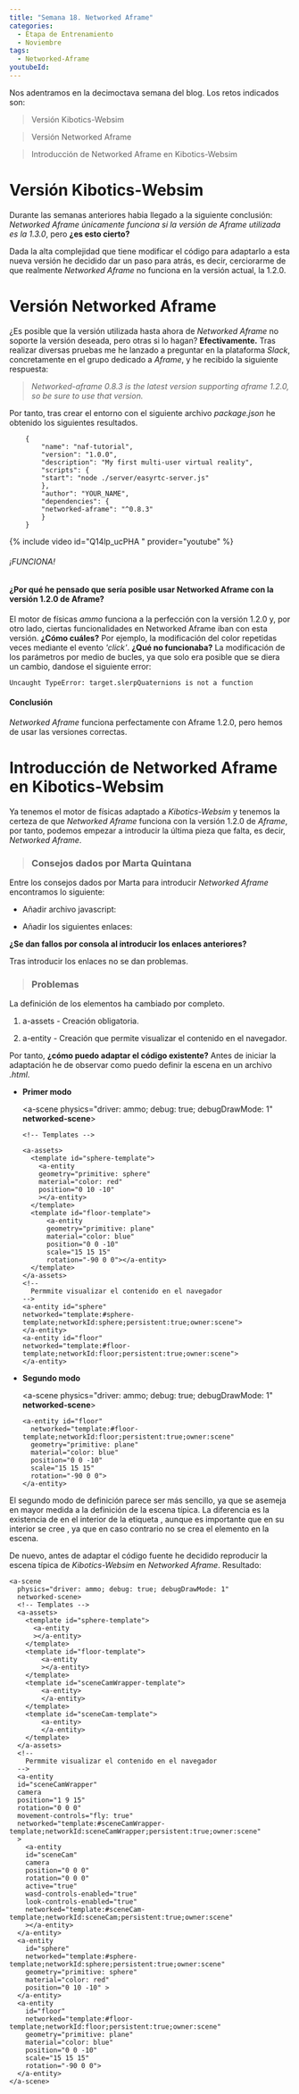 ```yaml
---
title: "Semana 18. Networked Aframe"
categories:
  - Etapa de Entrenamiento
  - Noviembre
tags:
  - Networked-Aframe
youtubeId: 
---
```



Nos adentramos en la decimoctava semana del blog. Los retos indicados son:

> Versión Kibotics-Websim

> Versión Networked Aframe

> Introducción de Networked Aframe en Kibotics-Websim

# Versión Kibotics-Websim

Durante las semanas anteriores habia llegado a la siguiente conclusión: *Networked Aframe únicamente funciona si la versión de Aframe utilizada es la 1.3.0*, pero **¿es esto cierto?** 

Dada la alta complejidad que tiene modificar el código para adaptarlo a esta nueva versión he decidido dar un paso para atrás, es decir, cerciorarme de que realmente *Networked Aframe* no funciona en la versión actual, la 1.2.0.

# Versión Networked Aframe

¿Es posible que la versión utilizada hasta ahora de *Networked Aframe* no soporte la versión deseada, pero otras si lo hagan? **Efectivamente.** Tras realizar diversas pruebas me he lanzado a preguntar en la plataforma *Slack*, concretamente en el grupo dedicado a *Aframe*, y he recibido la siguiente respuesta: 

> *Networked-aframe 0.8.3 is the latest version supporting aframe 1.2.0, so be sure to use that version.*

Por tanto, tras crear el entorno con el siguiente archivo *package.json* he obtenido los siguientes resultados.

        {
            "name": "naf-tutorial",
            "version": "1.0.0",
            "description": "My first multi-user virtual reality",
            "scripts": {
            "start": "node ./server/easyrtc-server.js"
            },
            "author": "YOUR_NAME",
            "dependencies": {
            "networked-aframe": "^0.8.3"
            }
        }

{% include video id="Q14lp_ucPHA  " provider="youtube" %}

###### ¡FUNCIONA!

#### ¿Por qué he pensado que sería posible usar Networked Aframe con la versión 1.2.0 de Aframe? 

El motor de físicas *ammo* funciona a la perfección con la versión 1.2.0 y, por otro lado, ciertas funcionalidades en Networked Aframe iban con esta versión. **¿Cómo cuáles?** Por ejemplo, la modificación del color repetidas veces mediante el evento *'click'*. **¿Qué no funcionaba?** La modificación de los parámetros por medio de bucles, ya que solo era posible que se diera un cambio, dandose el siguiente error: 

    Uncaught TypeError: target.slerpQuaternions is not a function

#### Conclusión 

*Networked Aframe* funciona perfectamente con Aframe 1.2.0, pero hemos de usar las versiones correctas.

# Introducción de Networked Aframe en Kibotics-Websim

Ya tenemos el motor de físicas adaptado a *Kibotics-Websim* y tenemos la certeza de que *Networked Aframe* funciona con la versión 1.2.0 de *Aframe*, por tanto, podemos empezar a introducir la última pieza que falta, es decir, *Networked Aframe*. 

> ### Consejos dados por Marta Quintana

Entre los consejos dados por Marta para introducir *Networked Aframe* encontramos lo siguiente:

* Añadir archivo javascript:

    <script>

        // Código imprescindible para la sincronización
        NAF.schemas.getComponentsOriginal = NAF.schemas.getComponents;
        NAF.schemas.getComponents = (template) => {
          if (!NAF.schemas.hasTemplate("#sphere-template")) {
            NAF.schemas.add({
              template: '#sphere-template',
              components: [
                "position",
                "rotation",
                {
                  component: 'material',
                  property: 'color'

                }
                // Modificación de otro componente
                // { component: 'geometry', property: 'primitive' }
              ]
            });
          }

          if (!NAF.schemas.hasTemplate("#floor-template")) {
            NAF.schemas.add({
              template: '#floor-template',
              components: [
                "position",
                "rotation",
                {
                  component: 'material',
                  property: 'color'

                }
                // Modificación de otro componente
                // { component: 'geometry', property: 'primitive' }
              ]
            });
          }

          const components = NAF.schemas.getComponentsOriginal(template);
          return components;
        }
    </script>

* Añadir los siguientes enlaces:

    <script src="https://aframe.io/releases/1.2.0/aframe.min.js"></script>
    <script src="https://cdnjs.cloudflare.com/ajax/libs/socket.io/2.5.0/socket.io.slim.js"></script>
    <script src="/easyrtc/easyrtc.js"></script>
    <script src="https://unpkg.com/networked-aframe@^0.8.3/dist/networked-aframe.min.js"></script>

**¿Se dan fallos por consola al introducir los enlaces anteriores?**

Tras introducir los enlaces no se dan problemas.

> ### Problemas

La definición de los elementos ha cambiado por completo.

1. a-assets - Creación obligatoria.

2. a-entity - Creación que permite visualizar el contenido en el navegador. 

Por tanto, **¿cómo puedo adaptar el código existente?** Antes de iniciar la adaptación he de observar como puedo definir la escena en un archivo *.html*.

* **Primer modo**

    <a-scene
      physics="driver: ammo; debug: true; debugDrawMode: 1"
      **networked-scene**>

      <!-- Templates -->

      <a-assets>
        <template id="sphere-template">
          <a-entity  
          geometry="primitive: sphere" 
          material="color: red" 
          position="0 10 -10" 
          ></a-entity>
        </template>
        <template id="floor-template">
            <a-entity
            geometry="primitive: plane" 
            material="color: blue" 
            position="0 0 -10"
            scale="15 15 15"
            rotation="-90 0 0"></a-entity>
        </template>
      </a-assets>
      <!--
        Permmite visualizar el contenido en el navegador
      -->
      <a-entity id="sphere" 
      networked="template:#sphere-template;networkId:sphere;persistent:true;owner:scene">
      </a-entity>
      <a-entity id="floor" 
      networked="template:#floor-template;networkId:floor;persistent:true;owner:scene">
      </a-entity>
    </a-scene>

* **Segundo modo**

   <a-scene
      physics="driver: ammo; debug: true; debugDrawMode: 1"
      **networked-scene**>
      <!-- Templates -->
      <a-assets>
        **<template id="sphere-template">**
          **<a-entity**
          **></a-entity>**
        **</template>**
        <template id="floor-template">
            <a-entity
            ></a-entity>
        </template>
      </a-assets>
      <!--
        Permmite visualizar el contenido en el navegador
      -->
      <a-entity 
        id="sphere" 
        networked="template:#sphere-template;networkId:sphere;persistent:true;owner:scene"
        geometry="primitive: sphere" 
        material="color: red" 
        position="0 10 -10" >
      </a-entity>

      <a-entity id="floor" 
        networked="template:#floor-template;networkId:floor;persistent:true;owner:scene"
        geometry="primitive: plane" 
        material="color: blue" 
        position="0 0 -10"
        scale="15 15 15"
        rotation="-90 0 0">
      </a-entity>
    </a-scene>

El segundo modo de definición parece ser más sencillo, ya que se asemeja en mayor medida a la definición de la escena típica. La diferencia es la existencia de <templates> en el interior de la etiqueta <a-assets>, aunque es importante que en su interior se cree <a-entity>, ya que en caso contrario no se crea el elemento en la escena. 

De nuevo, antes de adaptar el código fuente he decidido reproducir la escena típica de *Kibotics-Websim* en *Networked Aframe*. Resultado:

    <a-scene
      physics="driver: ammo; debug: true; debugDrawMode: 1"
      networked-scene>
      <!-- Templates -->
      <a-assets>
        <template id="sphere-template">
          <a-entity 
          ></a-entity>
        </template>
        <template id="floor-template">
            <a-entity
            ></a-entity>
        </template>
        <template id="sceneCamWrapper-template">
            <a-entity> 
            </a-entity>
        </template>
        <template id="sceneCam-template">
            <a-entity>
            </a-entity>
        </template>
      </a-assets>
      <!--
        Permmite visualizar el contenido en el navegador
      -->
      <a-entity 
      id="sceneCamWrapper"
      camera
      position="1 9 15"
      rotation="0 0 0"
      movement-controls="fly: true"
      networked="template:#sceneCamWrapper-template;networkId:sceneCamWrapper;persistent:true;owner:scene"
      >
        <a-entity
        id="sceneCam"
        camera
        position="0 0 0"
        rotation="0 0 0"
        active="true"
        wasd-controls-enabled="true"
        look-controls-enabled="true"
        networked="template:#sceneCam-template;networkId:sceneCam;persistent:true;owner:scene"
        ></a-entity>
      </a-entity>
      <a-entity 
        id="sphere" 
        networked="template:#sphere-template;networkId:sphere;persistent:true;owner:scene"
        geometry="primitive: sphere" 
        material="color: red" 
        position="0 10 -10" >
      </a-entity>
      <a-entity 
        id="floor" 
        networked="template:#floor-template;networkId:floor;persistent:true;owner:scene"
        geometry="primitive: plane" 
        material="color: blue" 
        position="0 0 -10"
        scale="15 15 15"
        rotation="-90 0 0">
      </a-entity>
    </a-scene>